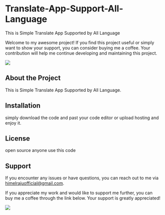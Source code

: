 # Translate-App-Support-All-Language
This is Simple Translate App Supported by All Language

Welcome to my awesome project! If you find this project useful or simply want to show your support, you can consider buying me a coffee. Your contribution will help me continue developing and maintaining this project.

<a href="https://www.buymeacoffee.com/himelraju"><img src="https://img.buymeacoffee.com/button-api/?text=Buy me a coffee&emoji=☕&slug=your_username&button_colour=FFDD00&font_colour=000000&font_family=Cookie&outline_colour=000000&coffee_colour=ffffff"></a>

## About the Project

This is Simple Translate App Supported by All Language.

## Installation

simply download the code and past your code editor or upload hosting and enjoy it.

## License

open source anyone use this code

## Support

If you encounter any issues or have questions, you can reach out to me via [himelrajuofficial@gmail.com](mailto:himelrajuofficial@gmail.com).

If you appreciate my work and would like to support me further, you can buy me a coffee through the link below. Your support is greatly appreciated!

<a href="https://www.buymeacoffee.com/himelraju"><img src="https://img.buymeacoffee.com/button-api/?text=Buy me a coffee&emoji=☕&slug=your_username&button_colour=FFDD00&font_colour=000000&font_family=Cookie&outline_colour=000000&coffee_colour=ffffff"></a>
